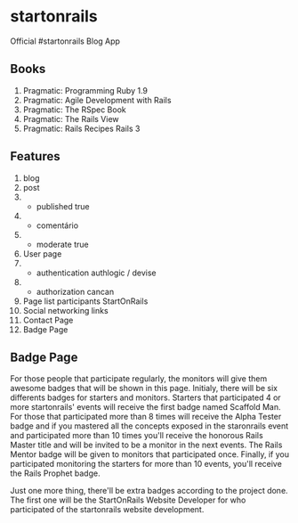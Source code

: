 startonrails
============

Official #startonrails Blog App

Books
-----

1. Pragmatic: Programming Ruby 1.9
2. Pragmatic: Agile Development with Rails
3. Pragmatic: The RSpec Book
4. Pragmatic: The Rails View
5. Pragmatic: Rails Recipes Rails 3

Features
--------

1. blog
2. post
3. - published true
4. - comentário
5. - moderate true
6. User page
7. - authentication authlogic / devise
8. - authorization cancan
9. Page list participants StartOnRails
10. Social networking links
11. Contact Page
12. Badge Page

Badge Page
----------

For those people that participate regularly, the monitors will give them awesome badges that will be shown in this
page. Initialy, there will be six differents badges for starters and monitors. Starters that participated 4 
or more startonrails' events will receive the first badge named Scaffold Man. For those that participated more than
8 times will receive the Alpha Tester badge and if you mastered all the concepts exposed in the staronrails event 
and participated more than 10 times you'll receive the honorous Rails Master title and will be invited to be a 
monitor in the next events. The Rails Mentor badge will be given to monitors that participated once. Finally, if 
you participated monitoring the starters for more than 10 events, you'll receive the Rails Prophet badge.

Just one more thing, there'll be extra badges according to the project done. The first one will be the StartOnRails
Website Developer for who participated of the startonrails website development. 
